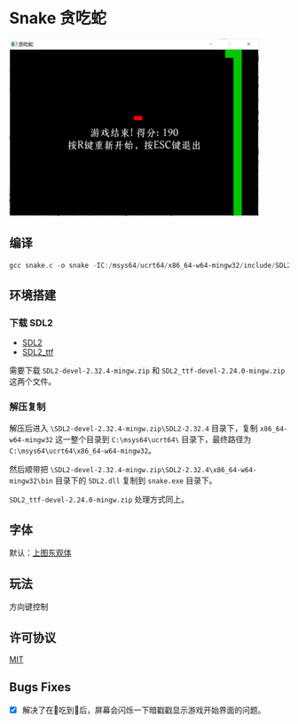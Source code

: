 # Snake 贪吃蛇

<img src="../../img/2.png" alt="meme" width="450">

## 编译

```powershell
gcc snake.c -o snake -IC:/msys64/ucrt64/x86_64-w64-mingw32/include/SDL2 -LC:/msys64/ucrt64/x86_64-w64-mingw32/lib -lmingw32 -lSDL2main -lSDL2 -lSDL2_ttf -mwindows
```

## 环境搭建

### 下载 SDL2

- [SDL2](https://github.com/libsdl-org/SDL/releases/tag/release-2.32.4)
- [SDL2_ttf](https://github.com/libsdl-org/SDL_ttf/releases/tag/release-2.24.0)

需要下载 `SDL2-devel-2.32.4-mingw.zip` 和 `SDL2_ttf-devel-2.24.0-mingw.zip` 这两个文件。

### 解压复制

解压后进入 `\SDL2-devel-2.32.4-mingw.zip\SDL2-2.32.4` 目录下，复制 `x86_64-w64-mingw32` 这一整个目录到 `C:\msys64\ucrt64\` 目录下，最终路径为 `C:\msys64\ucrt64\x86_64-w64-mingw32`。

然后顺带把 `\SDL2-devel-2.32.4-mingw.zip\SDL2-2.32.4\x86_64-w64-mingw32\bin` 目录下的 `SDL2.dll` 复制到 `snake.exe` 目录下。

`SDL2_ttf-devel-2.24.0-mingw.zip` 处理方式同上。

## 字体

默认：[上图东观体](https://www.library.sh.cn/special/dongguanti/)

## 玩法

方向键控制

## 许可协议

[MIT](https://github.com/IcingTomato/LeaveWorkReminder/blob/master/src/snake/LICENSE)

## Bugs Fixes

- [x] 解决了在🐍吃到🍎后，屏幕会闪烁一下暗戳戳显示游戏开始界面的问题。